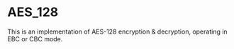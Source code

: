 # AES_128
This is an implementation of AES-128 encryption &amp; decryption, operating in EBC or CBC mode.
